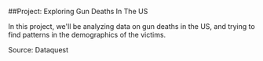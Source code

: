 ##Project: Exploring Gun Deaths In The US

In this project, we'll be analyzing data on gun deaths in the US, and trying to find patterns in the demographics of the victims.

Source: Dataquest 

